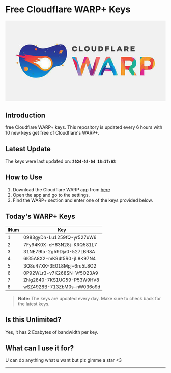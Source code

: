 
# Free Cloudflare WARP+ Keys

![Banner](asset/IMG_20240629_142710_129.jpg)

## Introduction

free Cloudflare WARP+ keys. This repository is updated every 6 hours with 10 new keys get free of Cloudflare's WARP+.

## Latest Update

The keys were last updated on: **`2024-08-04 18:17:03`**

## How to Use

1. Download the Cloudflare WARP app from [here](https://1.1.1.1/)
2. Open the app and go to the settings.
3. Find the WARP+ section and enter one of the keys provided below.

## Today's WARP+ Keys

| INum | Key |
|-------|-----|
| 1     | 0983gyDh-Lu1259fQ-yr527uW6               |
| 2     | 7Fy94K0X-cH63N28j-KRQ581L7               |
| 3     | 31NE79to-2g59Dja0-527LBR8A               |
| 4     | 6lG5A8X2-mK94t5R0-jL8K97N4               |
| 5     | 3Q8u47XK-3E018Mpj-6ru5L8O2               |
| 6     | 0P92WLr3-v7K268SN-Vf5O23A9               |
| 7     | Zhlg2840-7KS1UG59-P53W9HV8               |
| 8     | wSZ4928B-713ZbM0s-nW036o9d               |


> **Note:** The keys are updated every day. Make sure to check back for the latest keys.

## Is this Unlimited?

Yes, it has 2 Exabytes of bandwidth per key.

## What can I use it for?
U can do anything what u want but plz gimme a star <3

---
